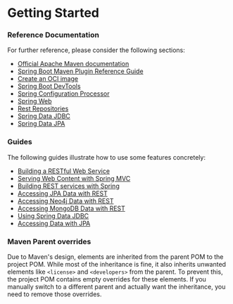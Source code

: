 # Getting Started

### Reference Documentation
For further reference, please consider the following sections:

* [Official Apache Maven documentation](https://maven.apache.org/guides/index.html)
* [Spring Boot Maven Plugin Reference Guide](https://docs.spring.io/spring-boot/docs/3.3.2/maven-plugin/reference/html/)
* [Create an OCI image](https://docs.spring.io/spring-boot/docs/3.3.2/maven-plugin/reference/html/#build-image)
* [Spring Boot DevTools](https://docs.spring.io/spring-boot/docs/3.3.2/reference/htmlsingle/index.html#using.devtools)
* [Spring Configuration Processor](https://docs.spring.io/spring-boot/docs/3.3.2/reference/htmlsingle/index.html#appendix.configuration-metadata.annotation-processor)
* [Spring Web](https://docs.spring.io/spring-boot/docs/3.3.2/reference/htmlsingle/index.html#web)
* [Rest Repositories](https://docs.spring.io/spring-boot/docs/3.3.2/reference/htmlsingle/index.html#howto.data-access.exposing-spring-data-repositories-as-rest)
* [Spring Data JDBC](https://docs.spring.io/spring-boot/docs/3.3.2/reference/htmlsingle/index.html#data.sql.jdbc)
* [Spring Data JPA](https://docs.spring.io/spring-boot/docs/3.3.2/reference/htmlsingle/index.html#data.sql.jpa-and-spring-data)

### Guides
The following guides illustrate how to use some features concretely:

* [Building a RESTful Web Service](https://spring.io/guides/gs/rest-service/)
* [Serving Web Content with Spring MVC](https://spring.io/guides/gs/serving-web-content/)
* [Building REST services with Spring](https://spring.io/guides/tutorials/rest/)
* [Accessing JPA Data with REST](https://spring.io/guides/gs/accessing-data-rest/)
* [Accessing Neo4j Data with REST](https://spring.io/guides/gs/accessing-neo4j-data-rest/)
* [Accessing MongoDB Data with REST](https://spring.io/guides/gs/accessing-mongodb-data-rest/)
* [Using Spring Data JDBC](https://github.com/spring-projects/spring-data-examples/tree/master/jdbc/basics)
* [Accessing Data with JPA](https://spring.io/guides/gs/accessing-data-jpa/)

### Maven Parent overrides

Due to Maven's design, elements are inherited from the parent POM to the project POM.
While most of the inheritance is fine, it also inherits unwanted elements like `<license>` and `<developers>` from the parent.
To prevent this, the project POM contains empty overrides for these elements.
If you manually switch to a different parent and actually want the inheritance, you need to remove those overrides.

